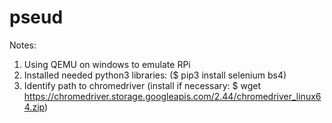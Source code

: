 # pseud

Notes:

1. Using QEMU on windows to emulate RPi
2. Installed needed python3 libraries: ($ pip3 install selenium bs4)
3. Identify path to chromedriver (install if necessary: $ wget https://chromedriver.storage.googleapis.com/2.44/chromedriver_linux64.zip)
